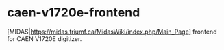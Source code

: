 # caen-v1720e-frontend

[MIDAS|https://midas.triumf.ca/MidasWiki/index.php/Main_Page] frontend for CAEN V1720E digitizer.
